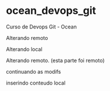 # ocean_devops_git
Curso de Devops Git - Ocean

Alterando remoto

Alterando local


Alterando remoto. (esta parte foi remoto)

continuando as modifs

inserindo conteudo local
